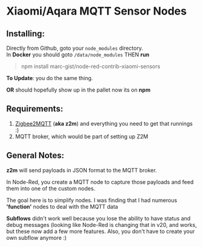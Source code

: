 # Xiaomi/Aqara MQTT Sensor Nodes

## Installing:
Directly from Github, goto your `node_modules` directory.  
In **Docker** you should goto `/data/node_modules` THEN **run**
 
> npm install marc-gist/node-red-contrib-xiaomi-sensors 

__To Update__: you do the same thing.

__OR__ should hopefully show up in the pallet now its on __npm__

## Requirements:

1. [Zigbee2MQTT](https://www.zigbee2mqtt.io/) (**aka z2m**) and everything you need to get that runnings :)
2. MQTT broker, which would be part of setting up Z2M

## General Notes:

**z2m** will send payloads in JSON format to the MQTT broker.

In Node-Red, you create a MQTT node to capture those payloads and feed them into one of the custom nodes.

The goal here is to simplify nodes. I was finding that I had numerous **'function'** nodes to deal with the MQTT data

**Subflows** didn't work well because you lose the ability to have status and debug messages 
(looking like Node-Red is changing that in v20, and works, but these now add a few more features. 
Also, you don't have to create your own subflow anymore :) 


